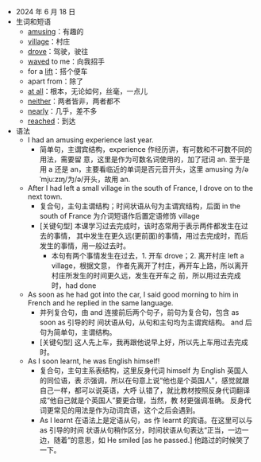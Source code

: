 - 2024 年 6 月 18 日
- 生词和短语
	- [amusing](https://dictionary.cambridge.org/zhs/%E8%AF%8D%E5%85%B8/%E8%8B%B1%E8%AF%AD-%E6%B1%89%E8%AF%AD-%E7%AE%80%E4%BD%93/amusing)：有趣的
	- [village](https://dictionary.cambridge.org/zhs/%E8%AF%8D%E5%85%B8/%E8%8B%B1%E8%AF%AD-%E6%B1%89%E8%AF%AD-%E7%AE%80%E4%BD%93/village)：村庄
	- [drove](https://dictionary.cambridge.org/zhs/%E8%AF%8D%E5%85%B8/%E8%8B%B1%E8%AF%AD-%E6%B1%89%E8%AF%AD-%E7%AE%80%E4%BD%93/drove)：驾驶，驶往
	- [waved](https://dictionary.cambridge.org/zhs/%E8%AF%8D%E5%85%B8/%E8%8B%B1%E8%AF%AD-%E6%B1%89%E8%AF%AD-%E7%AE%80%E4%BD%93/wave?q=waved) to me：向我招手
	- for a [lift](https://dictionary.cambridge.org/zhs/%E8%AF%8D%E5%85%B8/%E8%8B%B1%E8%AF%AD-%E6%B1%89%E8%AF%AD-%E7%AE%80%E4%BD%93/lift)：搭个便车
	- apart from：除了
	- [at all](https://dictionary.cambridge.org/zhs/%E8%AF%8D%E5%85%B8/%E8%8B%B1%E8%AF%AD-%E6%B1%89%E8%AF%AD-%E7%AE%80%E4%BD%93/at-all?q=at%2Ball)：根本，无论如何，丝毫，一点儿
	- [neither](https://dictionary.cambridge.org/zhs/%E8%AF%8D%E5%85%B8/%E8%8B%B1%E8%AF%AD-%E6%B1%89%E8%AF%AD-%E7%AE%80%E4%BD%93/neither)：两者皆非，两者都不
	- [nearly](https://dictionary.cambridge.org/zhs/%E8%AF%8D%E5%85%B8/%E8%8B%B1%E8%AF%AD-%E6%B1%89%E8%AF%AD-%E7%AE%80%E4%BD%93/nearly)：几乎，差不多
	- [reached](https://dictionary.cambridge.org/zhs/%E8%AF%8D%E5%85%B8/%E8%8B%B1%E8%AF%AD-%E6%B1%89%E8%AF%AD-%E7%AE%80%E4%BD%93/reach?q=reached)：到达
- 语法
	- I had an amusing experience last year.
		- 简单句，主谓宾结构，experience 作经历讲，有可数和不可数不同的用法，需要留 意，这里是作为可数名词使用的，加了冠词 an. 至于是用 a 还是 an，主要看临近的单词是否元音开头，这里 amusing 为/əˈmjuːzɪŋ/为/ə/开头，故用 an.
	- After I had left a small village in the south of France, I drove on to the next town.
		- 复合句，主句主谓结构；时间状语从句为主谓宾结构，后面 in the south of France 为介词短语作后置定语修饰 village
		- [关键句型] 本课学习过去完成时，该时态常用于表示两件都发生在过去的事情， 其中发生在更久远(更前面)的事情，用过去完成时，而后发生的事情，用一般过去时。
			- 本句有两个事情发生在过去，1. 开车 drove；2. 离开村庄 left a village，根据文意， 作者先离开了村庄，再开车上路，所以离开村庄所发生的时间更久远，发生在开车之 前，所以用过去完成时，had done
	- As soon as he had got into the car, I said good morning to him in French and he replied in the same language.
		- 并列复合句，由 and 连接前后两个句子，前句为复合句，包含 as soon as 引导的时 间状语从句，从句和主句均为主谓宾结构。 and 后句为简单句，主谓结构。
		- [关键句型] 这人先上车，我再跟他说早上好，所以先上车用过去完成时。
	- As I soon learnt, he was English himself!
		- 复合句，主句主系表结构，这里反身代词 himself 为 English 英国人的同位语，表 示强调，所以在句意上说“他也是个英国人”，感觉就跟自己一样，都可以说英语，大呼 认错了，就比教材按照反身代词翻译成“他自己就是个英国人”要更合理，当然，教 材更强调准确。 反身代词更常见的用法是作为动词宾语，这个之后会遇到。
		- As I learnt 在语法上是定语从句，as 作 learnt 的宾语。在这里可以与 as 引导的时间 状语从句稍作区分，时间状语从句表达“正当，一边一边，随着”的意思，如 He smiled [as he passed.] 他路过的时候笑了一下。